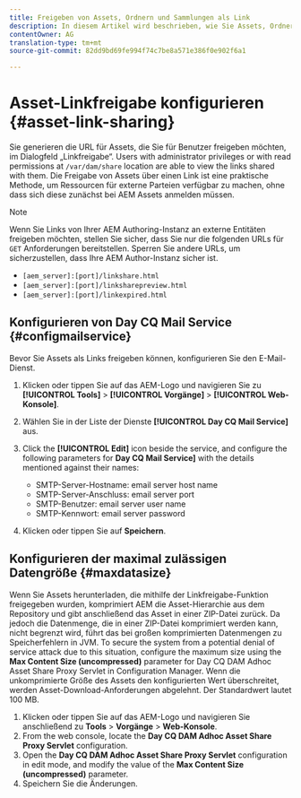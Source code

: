 ```yaml
---
title: Freigeben von Assets, Ordnern und Sammlungen als Link
description: In diesem Artikel wird beschrieben, wie Sie Assets, Ordner und Sammlungen in Experience Manager Assets als Hyperlink freigeben.
contentOwner: AG
translation-type: tm+mt
source-git-commit: 82dd9bd69fe994f74c7be8a571e386f0e902f6a1

---
```



# Asset-Linkfreigabe konfigurieren {#asset-link-sharing}

<!-- TBD: Web Console is not there so how to configure Day CQ email service? Or is it not required now? -->

Sie generieren die URL für Assets, die Sie für Benutzer freigeben möchten, im Dialogfeld „Linkfreigabe“. Users with administrator privileges or with read permissions at `/var/dam/share` location are able to view the links shared with them. Die Freigabe von Assets über einen Link ist eine praktische Methode, um Ressourcen für externe Parteien verfügbar zu machen, ohne dass sich diese zunächst bei AEM Assets anmelden müssen.

>[!NOTE]
>
>Wenn Sie Links von Ihrer AEM Authoring-Instanz an externe Entitäten freigeben möchten, stellen Sie sicher, dass Sie nur die folgenden URLs für `GET` Anforderungen bereitstellen. Sperren Sie andere URLs, um sicherzustellen, dass Ihre AEM Author-Instanz sicher ist.
>* `[aem_server]:[port]/linkshare.html`
>* `[aem_server]:[port]/linksharepreview.html`
>* `[aem_server]:[port]/linkexpired.html`


## Konfigurieren von Day CQ Mail Service {#configmailservice}

Bevor Sie Assets als Links freigeben können, konfigurieren Sie den E-Mail-Dienst.

1. Klicken oder tippen Sie auf das AEM-Logo und navigieren Sie zu **[!UICONTROL Tools]** > **[!UICONTROL Vorgänge]** > **[!UICONTROL Web-Konsole]**.
1. Wählen Sie in der Liste der Dienste **[!UICONTROL Day CQ Mail Service]** aus.
1. Click the **[!UICONTROL Edit]** icon beside the service, and configure the following parameters for **Day CQ Mail Service]** with the details mentioned against their names:

   * SMTP-Server-Hostname: email server host name
   * SMTP-Server-Anschluss: email server port
   * SMTP-Benutzer: email server user name
   * SMTP-Kennwort: email server password

1. Klicken oder tippen Sie auf **Speichern**.

## Konfigurieren der maximal zulässigen Datengröße {#maxdatasize}

Wenn Sie Assets herunterladen, die mithilfe der Linkfreigabe-Funktion freigegeben wurden, komprimiert AEM die Asset-Hierarchie aus dem Repository und gibt anschließend das Asset in einer ZIP-Datei zurück. Da jedoch die Datenmenge, die in einer ZIP-Datei komprimiert werden kann, nicht begrenzt wird, führt das bei großen komprimierten Datenmengen zu Speicherfehlern in JVM. To secure the system from a potential denial of service attack due to this situation, configure the maximum size using the **Max Content Size (uncompressed)** parameter for Day CQ DAM Adhoc Asset Share Proxy Servlet in Configuration Manager. Wenn die unkomprimierte Größe des Assets den konfigurierten Wert überschreitet, werden Asset-Download-Anforderungen abgelehnt. Der Standardwert lautet 100 MB.

1. Klicken oder tippen Sie auf das AEM-Logo und navigieren Sie anschließend zu **Tools** > **Vorgänge** > **Web-Konsole**.
1. From the web console, locate the **Day CQ DAM Adhoc Asset Share Proxy Servlet** configuration.
1. Open the **Day CQ DAM Adhoc Asset Share Proxy Servlet** configuration in edit mode, and modify the value of the **Max Content Size (uncompressed)** parameter.
1. Speichern Sie die Änderungen.

<!--
Add content or link about how to configure sharing via BP, DA, AAL, etc.
-->
